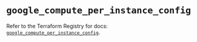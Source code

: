 # `google_compute_per_instance_config`

Refer to the Terraform Registry for docs: [`google_compute_per_instance_config`](https://registry.terraform.io/providers/hashicorp/google-beta/6.13.0/docs/resources/google_compute_per_instance_config).
